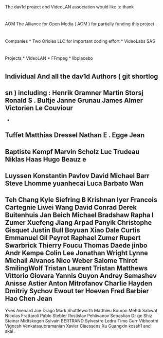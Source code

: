 #
The
dav1d
project
and
VideoLAN
association
would
like
to
thank
#
#
AOM
The
Alliance
for
Open
Media
(
AOM
)
for
partially
funding
this
project
.
#
#
Companies
*
Two
Orioles
LLC
for
important
coding
effort
*
VideoLabs
SAS
#
#
Projects
*
VideoLAN
*
FFmpeg
*
libplacebo
#
#
Individual
And
all
the
dav1d
Authors
(
git
shortlog
-
sn
)
including
:
Henrik
Gramner
Martin
Storsj
Ronald
S
.
Bultje
Janne
Grunau
James
Almer
Victorien
Le
Couviour
-
-
Tuffet
Matthias
Dressel
Nathan
E
.
Egge
Jean
-
Baptiste
Kempf
Marvin
Scholz
Luc
Trudeau
Niklas
Haas
Hugo
Beauz
e
-
Luyssen
Konstantin
Pavlov
David
Michael
Barr
Steve
Lhomme
yuanhecai
Luca
Barbato
Wan
-
Teh
Chang
Kyle
Siefring
B
Krishnan
Iyer
Francois
Cartegnie
Liwei
Wang
David
Conrad
Derek
Buitenhuis
Jan
Beich
Michael
Bradshaw
Rapha
l
Zumer
Xuefeng
Jiang
Arpad
Panyik
Christophe
Gisquet
Justin
Bull
Boyuan
Xiao
Dale
Curtis
Emmanuel
Gil
Peyrot
Raphael
Zumer
Rupert
Swarbrick
Thierry
Foucu
Thomas
Daede
jinbo
Andr
Kempe
Colin
Lee
Jonathan
Wright
Lynne
Michail
Alvanos
Nico
Weber
Salome
Thirot
SmilingWolf
Tristan
Laurent
Tristan
Matthews
Vittorio
Giovara
Yannis
Guyon
Andrey
Semashev
Anisse
Astier
Anton
Mitrofanov
Charlie
Hayden
Dmitriy
Sychov
Ewout
ter
Hoeven
Fred
Barbier
Hao
Chen
Jean
-
Yves
Avenard
Joe
Drago
Mark
Shuttleworth
Matthieu
Bouron
Mehdi
Sabwat
Nicolas
Frattaroli
Pablo
Stebler
Rostislav
Pehlivanov
Sebastian
Dr
ge
Shiz
Steinar
Midtskogen
Sylvain
BERTRAND
Sylvestre
Ledru
Timo
Gurr
Vibhoothi
Vignesh
Venkatasubramanian
Xavier
Claessens
Xu
Guangxin
kossh1
and
skal
.
